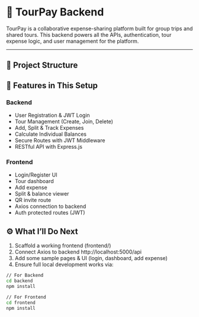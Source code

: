 # 🧾 TourPay Backend

TourPay is a collaborative expense-sharing platform built for group trips and shared tours. This backend powers all the APIs, authentication, tour expense logic, and user management for the platform.

---

## 🧱 Project Structure 

## 🔧 Features in This Setup
### Backend
- User Registration & JWT Login
- Tour Management (Create, Join, Delete)
- Add, Split & Track Expenses
- Calculate Individual Balances
- Secure Routes with JWT Middleware
- RESTful API with Express.js

### Frontend
- Login/Register UI
- Tour dashboard
- Add expense
- Split & balance viewer
- QR invite route 
- Axios connection to backend
- Auth protected routes (JWT)

## ⚙️ What I’ll Do Next
1. Scaffold a working frontend (frontend/)
2. Connect Axios to backend http://localhost:5000/api
3. Add some sample pages & UI (login, dashboard, add expense)
4. Ensure full local development works via:

```bash
// For Backend
cd backend
npm install

// For Frontend
cd frontend
npm install

